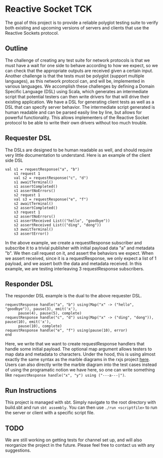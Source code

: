 # Reactive Socket TCK

The goal of this project is to provide a reliable polyglot testing suite to verify both existing and upcoming versions of servers and clients that use the Reactive Sockets protocol.

## Outline

The challenge of creating any test suite for network protocols is that we must have a wait for one side to behave according to how we expect, so we can check that the appropriate outputs are received given a certain input.
Another challenge is that the tests must be polyglot (support multiple languages), as this network protocol can, and will be, implemented in various languages.
We accomplish these challenges by defining a Domain Specific Language (DSL) using Scala, which generates an intermediate script that potential testers can then write drivers for that will drive their existing application.
We have a DSL for generating client tests as well as a DSL that can specify server behavior. The intermediate script generated is human readable and can be parsed easily line by line, but allows for powerful functionality.
This allows implementers of the Reactive Socket protocol to be able to write their own drivers without too much trouble.

## Requester DSL

The DSLs are designed to be human readable as well, and should require very little documentation to understand. Here is an example of the client side DSL
```
val s1 = requestResponse("a", "b")
    s1 request 1
    val s2 = requestResponse("c", "d")
    s1 awaitTerminal()
    s1 assertCompleted()
    s1 assertNoErrors()
    s2 request 1
    val s3 = requestResponse("e", "f")
    s2 awaitTerminal()
    s2 assertCompleted()
    s3 request 1
    s2 assertNoErrors()
    s1 assertReceived List(("hello", "goodbye"))
    s2 assertReceived List(("ding", "dong"))
    s3 awaitTerminal()
    s3 assertError()
```
In the above example, we create a requestResponse subscriber and subscribe it to a trivial publisher with initial payload data "a" and metadata "b". We then call request on it, and assert the behaviors we expect.
When we assert received, since it is a requestResponse, we only expect a list of 1 payload, and we assert both the data and metadata received. In this example, we are testing interleaving 3 requestResponse subscribers.

## Responder DSL
The responder DSL example is the dual to the above requester DSL.
```
requestResponse handle("a", "b") using(Map("x" -> ("hello", "goodbye")), pause(3), emit('x'),
      pause(4), pause(5), complete)
requestResponse handle("c", "d") using(Map("x" -> ("ding", "dong")), pause(10), emit('x'),
      pause(10), complete)
requestResponse handle("e", "f") using(pause(10), error)
end
```
Here, we write that we want to create requestResponse handlers that handle some initial payload. The optional map argument allows testers to map data and metadata to characters. Under the hood, this is using almost exactly
the same syntax as the marble diagrams in the rxjs project [here](https://github.com/ReactiveX/rxjs/blob/master/doc/writing-marble-tests.md#marble-syntax). Users can also directly write the marble diagram into the test cases
instead of using the programatic notion we have here, so one can write something like `requestResponse handle("x", "y") using ("---a---|")`.

## Run Instructions
This project is managed with sbt. Simply navigate to the root directory with build.sbt and run `sbt assembly`. You can then use `./run <scriptfile>` to run the server or client with a specific script file.

## TODO
We are still working on getting tests for channel set up, and will also reorganize the project in the future. Please feel free to contact us with any suggestions.
